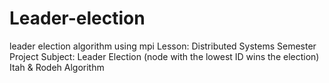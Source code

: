 # Leader-election
leader election algorithm using mpi
Lesson: Distributed Systems
Semester Project
Subject: Leader Election (node with the lowest ID wins the election)
Itah & Rodeh Algorithm
